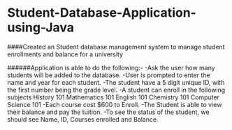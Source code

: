 # Student-Database-Application-using-Java

####Created an Student database management system to manage student enrollments and balance for a university

######Application is able to do the following:-
-Ask the user how many students will be added to the database.
-User is prompted to enter the name and year for each student.
-The student have a 5 digit unique ID, with the first number being the grade level.
-A student can enroll in the following subjects
        History 101
        Mathematics 101
        English 101
        Chemistry 101
        Computer Science 101
-Each course cost $600 to Enroll.
-The Student is able to view their balance and pay the tuition.
-To see the status of the student, we should see Name, ID, Courses enrolled and Balance.

